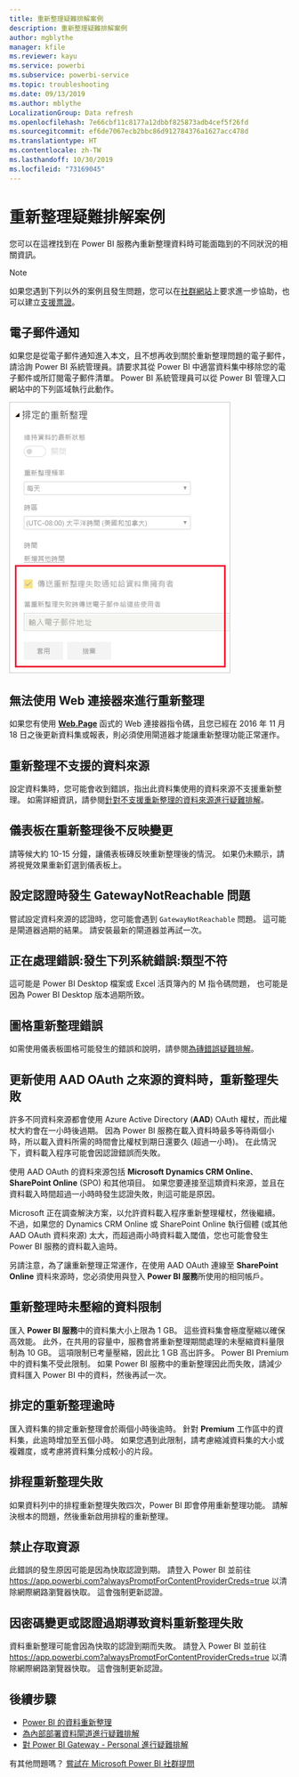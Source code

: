 ```yaml
---
title: 重新整理疑難排解案例
description: 重新整理疑難排解案例
author: mgblythe
manager: kfile
ms.reviewer: kayu
ms.service: powerbi
ms.subservice: powerbi-service
ms.topic: troubleshooting
ms.date: 09/13/2019
ms.author: mblythe
LocalizationGroup: Data refresh
ms.openlocfilehash: 7e66cbf11c8177a12dbbf825873adb4cef5f26fd
ms.sourcegitcommit: ef6de7067ecb2bbc86d912784376a1627acc478d
ms.translationtype: HT
ms.contentlocale: zh-TW
ms.lasthandoff: 10/30/2019
ms.locfileid: "73169045"
---
```

# <a name="troubleshooting-refresh-scenarios"></a>重新整理疑難排解案例

您可以在這裡找到在 Power BI 服務內重新整理資料時可能面臨到的不同狀況的相關資訊。

> [!NOTE]
> 如果您遇到下列以外的案例且發生問題，您可以在[社群網站](http://community.powerbi.com/)上要求進一步協助，也可以建立[支援票證](https://powerbi.microsoft.com/support/)。
>
>

## <a name="email-notifications"></a>電子郵件通知

如果您是從電子郵件通知進入本文，且不想再收到關於重新整理問題的電子郵件，請洽詢 Power BI 系統管理員。請要求其從 Power BI 中適當資料集中移除您的電子郵件或所訂閱電子郵件清單。 Power BI 系統管理員可以從 Power BI 管理入口網站中的下列區域執行此動作。

![重新整理通知的電子郵件](media/refresh-troubleshooting-refresh-scenarios/refresh-email.png)

## <a name="refresh-using-web-connector-doesnt-work-properly"></a>無法使用 Web 連接器來進行重新整理

如果您有使用 [**Web.Page**](https://msdn.microsoft.com/library/mt260924.aspx) 函式的 Web 連接器指令碼，且您已經在 2016 年 11 月 18 日之後更新資料集或報表，則必須使用閘道器才能讓重新整理功能正常運作。

## <a name="unsupported-data-source-for-refresh"></a>重新整理不支援的資料來源

設定資料集時，您可能會收到錯誤，指出此資料集使用的資料來源不支援重新整理。 如需詳細資訊，請參閱[針對不支援重新整理的資料來源進行疑難排解](service-admin-troubleshoot-unsupported-data-source-for-refresh.md)。

## <a name="dashboard-doesnt-reflect-changes-after-refresh"></a>儀表板在重新整理後不反映變更

請等候大約 10-15 分鐘，讓儀表板磚反映重新整理後的情況。 如果仍未顯示，請將視覺效果重新釘選到儀表板上。

## <a name="gatewaynotreachable-when-setting-credentials"></a>設定認證時發生 GatewayNotReachable 問題

嘗試設定資料來源的認證時，您可能會遇到 `GatewayNotReachable` 問題。 這可能是閘道器過期的結果。 請安裝最新的閘道器並再試一次。

## <a name="processing-error-the-following-system-error-occurred-type-mismatch"></a>正在處理錯誤:發生下列系統錯誤:類型不符

這可能是 Power BI Desktop 檔案或 Excel 活頁簿內的 M 指令碼問題， 也可能是因為 Power BI Desktop 版本過期所致。

## <a name="tile-refresh-errors"></a>圖格重新整理錯誤

如需使用儀表板圖格可能發生的錯誤和說明，請參閱[為磚錯誤疑難排解](refresh-troubleshooting-tile-errors.md)。

## <a name="refresh-fails-when-updating-data-from-sources-that-use-aad-oauth"></a>更新使用 AAD OAuth 之來源的資料時，重新整理失敗

許多不同資料來源都會使用 Azure Active Directory (**AAD**) OAuth 權杖，而此權杖大約會在一小時後過期。 因為 Power BI 服務在載入資料時最多等待兩個小時，所以載入資料所需的時間會比權杖到期日還要久 (超過一小時)。 在此情況下，資料載入程序可能會因認證錯誤而失敗。

使用 AAD OAuth 的資料來源包括 **Microsoft Dynamics CRM Online**、**SharePoint Online** (SPO) 和其他項目。 如果您要連接至這類資料來源，並且在資料載入時間超過一小時時發生認證失敗，則這可能是原因。

Microsoft 正在調查解決方案，以允許資料載入程序重新整理權杖，然後繼續。 不過，如果您的 Dynamics CRM Online 或 SharePoint Online 執行個體 (或其他 AAD OAuth 資料來源) 太大，而超過兩小時資料載入閾值，您也可能會發生 Power BI 服務的資料載入逾時。

另請注意，為了讓重新整理正常運作，在使用 AAD OAuth 連線至 **SharePoint Online** 資料來源時，您必須使用與登入 **Power BI 服務**所使用的相同帳戶。

## <a name="uncompressed-data-limits-for-refresh"></a>重新整理時未壓縮的資料限制

匯入 **Power BI 服務**中的資料集大小上限為 1 GB。 這些資料集會極度壓縮以確保高效能。 此外，在共用的容量中，服務會將重新整理期間處理的未壓縮資料量限制為 10 GB。 這項限制已考量壓縮，因此比 1 GB 高出許多。 Power BI Premium 中的資料集不受此限制。 如果 Power BI 服務中的重新整理因此而失敗，請減少資料匯入 Power BI 中的資料，然後再試一次。

## <a name="scheduled-refresh-timeout"></a>排定的重新整理逾時

匯入資料集的排定重新整理會於兩個小時後逾時。 針對 **Premium** 工作區中的資料集，此逾時增加至五個小時。 如果您遇到此限制，請考慮縮減資料集的大小或複雜度，或考慮將資料集分成較小的片段。

## <a name="scheduled-refresh-failures"></a>排程重新整理失敗

如果資料列中的排程重新整理失敗四次，Power BI 即會停用重新整理功能。 請解決根本的問題，然後重新啟用排程的重新整理。

## <a name="access-to-the-resource-is-forbidden"></a>禁止存取資源  

此錯誤的發生原因可能是因為快取認證到期。 請登入 Power BI 並前往 https://app.powerbi.com?alwaysPromptForContentProviderCreds=true 以清除網際網路瀏覽器快取。 這會強制更新認證。

## <a name="data-refresh-failure-because-of-password-change-or-expired-credentials"></a>因密碼變更或認證過期導致資料重新整理失敗

資料重新整理可能會因為快取的認證到期而失敗。 請登入 Power BI 並前往 https://app.powerbi.com?alwaysPromptForContentProviderCreds=true 以清除網際網路瀏覽器快取。 這會強制更新認證。

## <a name="next-steps"></a>後續步驟

- [Power BI 的資料重新整理](refresh-data.md)  
- [為內部部署資料閘道進行疑難排解](service-gateway-onprem-tshoot.md)  
- [對 Power BI Gateway - Personal 進行疑難排解](service-admin-troubleshooting-power-bi-personal-gateway.md)  

有其他問題嗎？ [嘗試在 Microsoft Power BI 社群提問](http://community.powerbi.com/)

